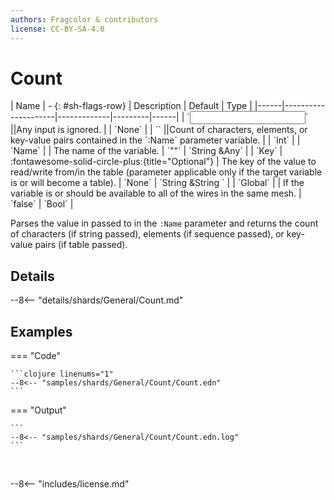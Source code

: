 ```yaml
---
authors: Fragcolor & contributors
license: CC-BY-SA-4.0
---
```



# Count

<div class="sh-parameters" markdown="1">
| Name | - {: #sh-flags-row} | Description | Default | Type |
|------|---------------------|-------------|---------|------|
| `<input>` ||Any input is ignored. | | `None` |
| `<output>` ||Count of characters, elements, or key-value pairs contained in the `:Name` parameter variable. | | `Int` |
| `Name` |  | The name of the variable. | `""` | `String &Any` |
| `Key` | :fontawesome-solid-circle-plus:{title="Optional"}  | The key of the value to read/write from/in the table (parameter applicable only if the target variable is or will become a table). | `None` | `String &String ` |
| `Global` |  | If the variable is or should be available to all of the wires in the same mesh. | `false` | `Bool` |

</div>

Parses the value in passed to in the `:Name` parameter and returns the count of characters (if string passed), elements (if sequence passed), or key-value pairs (if table passed).

## Details

--8<-- "details/shards/General/Count.md"


## Examples

=== "Code"

    ```clojure linenums="1"
    --8<-- "samples/shards/General/Count/Count.edn"
    ```

=== "Output"

    ```
    --8<-- "samples/shards/General/Count/Count.edn.log"
    ```
&nbsp;

--8<-- "includes/license.md"
